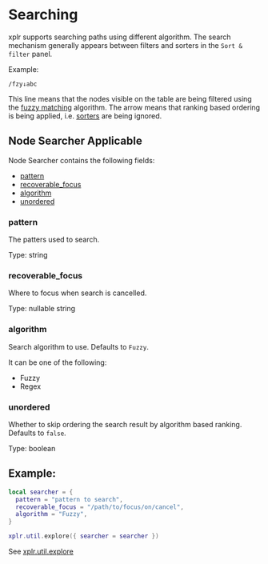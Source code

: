 # Searching

xplr supports searching paths using different algorithm. The search mechanism
generally appears between filters and sorters in the `Sort & filter` panel.

Example:

```
/fzy↓abc
```

This line means that the nodes visible on the table are being filtered using the
[fuzzy matching][1] algorithm. The arrow means that ranking based ordering is
being applied, i.e. [sorters][2] are being ignored.

## Node Searcher Applicable

Node Searcher contains the following fields:

- [pattern][3]
- [recoverable_focus][4]
- [algorithm][5]
- [unordered][7]

### pattern

The patters used to search.

Type: string

### recoverable_focus

Where to focus when search is cancelled.

Type: nullable string

### algorithm

Search algorithm to use. Defaults to `Fuzzy`.

It can be one of the following:

- Fuzzy
- Regex

### unordered

Whether to skip ordering the search result by algorithm based ranking. Defaults
to `false`.

Type: boolean

## Example:

```lua
local searcher = {
  pattern = "pattern to search",
  recoverable_focus = "/path/to/focus/on/cancel",
  algorithm = "Fuzzy",
}

xplr.util.explore({ searcher = searcher })
```

See [xplr.util.explore][6]

[1]: https://en.wikipedia.org/wiki/Approximate_string_matching
[2]: sorting.md
[3]: #pattern
[4]: #recoverable_focus
[5]: #algorithm
[6]: xplr.util.md#explore
[7]: #unordered
